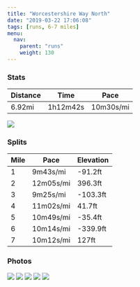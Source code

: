 ```yaml
---
title: "Worcestershire Way North"
date: "2019-03-22 17:06:08"
tags: [runs, 6-7 miles]
menu:
  nav:
    parent: "runs"
    weight: 130
---
```


### Stats

| Distance | Time | Pace |
|----------|------|------|
|6.92mi|1h12m42s|10m30s/mi|

<img src='https://maps.googleapis.com/maps/api/staticmap?maptype=roadmap&path=enc:ym{}HhtsM_ASp@}Rk@i^~AgOcDmPdBwHbFmEVyVrDoNQ_TeBiFkS_@gXeKkZWaHtB}a@rZ}ClJiMnGmKh@}AmPmDyJmH`O|CsC_ABfEoKvDnI|A[O~BxBzEdZaJqAxIrKeI`BfAbIqLpJiFmBxCxJjBn@fJpBdCsApAz@dBbAwCcCxEc@~GzBpWbXxCtY|OfDuAlDrOcBvOhAtb@|BvLk@pC&key=AIzaSyC1MId7bFpkLXNAaYhBSTb8jLyiSqzbDtM&size=800x800&markers=color:yellow|label:S|52.24685,-2.39957&markers=color:green|label:F|52.246309999999994,-2.39988'>

### Splits

| Mile | Pace | Elevation |
|------|------|-----------|
|1|9m43s/mi|-91.2ft|
|2|12m05s/mi|396.3ft|
|3|9m25s/mi|-103.3ft|
|4|11m02s/mi|41.7ft|
|5|10m49s/mi|-35.4ft|
|6|10m14s/mi|-339.9ft|
|7|10m12s/mi|127ft|

### Photos
<img src='https://dgtzuqphqg23d.cloudfront.net/ucA1tKU0dSWnGxwDxwsKsZl3IIjKcaWCnEeD2ZJTMeA-768x576.jpg'>

<img src='https://dgtzuqphqg23d.cloudfront.net/B9wn8Zpk2l9nxvHYt1D7wrFxtx-z8h1_vzzbMP5D1TI-768x576.jpg'>

<img src='https://dgtzuqphqg23d.cloudfront.net/W76DQtt07HBsOFVxhEcbF9-gb7nqH4slINkCXDOxz_8-768x576.jpg'>

<img src='https://dgtzuqphqg23d.cloudfront.net/5alTIsy2GI93S-s15NFp0nMy8cdMU7ZaOVxxtw93hxk-768x576.jpg'>

<img src='https://dgtzuqphqg23d.cloudfront.net/tBABaVmuf0Ris4KFd9lFeV9bG9fRXBJSsXa8lMKj8J0-768x576.jpg'>
